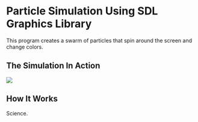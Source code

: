 
# Particle Simulation Using SDL Graphics Library

This program creates a swarm of particles that spin around the screen and change colors.

<h2>The Simulation In Action</h2>
<p align="left">
  <img src = "https://s12.postimg.org/468ssxbql/ezgif_com_video_to_gif.gif" />
</p>

<h2>How It Works</h2>
Science.

